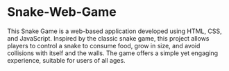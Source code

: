 # Snake-Web-Game
This Snake Game is a web-based application developed using HTML, CSS, and JavaScript. Inspired by the classic snake game, this project allows players to control a snake to consume food, grow in size, and avoid collisions with itself and the walls. The game offers a simple yet engaging experience, suitable for users of all ages.
